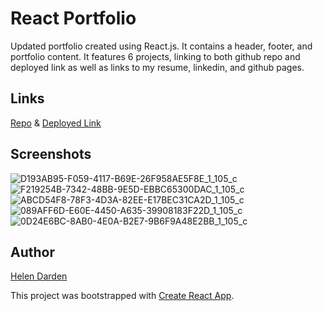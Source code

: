 # React Portfolio

Updated portfolio created using React.js. It contains a header, footer, and portfolio content. It features 6 projects, linking to both github repo and deployed link as well as links to my resume, linkedin, and github pages.

## Links
[Repo]("https://github.com/hdarden/React-Portfolio") & 
[Deployed Link]("https://hdarden.github.io/React-Portfolio/")


## Screenshots
![D193AB95-F059-4117-B69E-26F958AE5F8E_1_105_c](https://user-images.githubusercontent.com/63661120/86840461-b6904600-c070-11ea-954a-e6c8e5a44fa7.jpeg)
![F219254B-7342-48BB-9E5D-EBBC65300DAC_1_105_c](https://user-images.githubusercontent.com/63661120/86840463-b728dc80-c070-11ea-8339-2b517c537cac.jpeg)
![ABCD54F8-78F3-4D3A-82EE-E17BEC31CA2D_1_105_c](https://user-images.githubusercontent.com/63661120/86840467-b7c17300-c070-11ea-9899-e1427e07cb5d.jpeg)
![089AFF6D-E60E-4450-A635-39908183F22D_1_105_c](https://user-images.githubusercontent.com/63661120/86840469-b85a0980-c070-11ea-9edc-99de548c55f7.jpeg)
![0D24E6BC-8AB0-4E0A-B2E7-9B6F9A48E2BB_1_105_c](https://user-images.githubusercontent.com/63661120/86840471-b8f2a000-c070-11ea-865a-d02f10aab84e.jpeg)


## Author
[Helen Darden]("https://github.com/hdarden")

This project was bootstrapped with [Create React App](https://github.com/facebook/create-react-app).